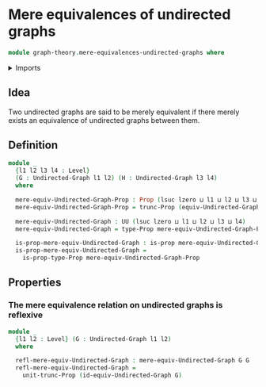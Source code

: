 # Mere equivalences of undirected graphs

```agda
module graph-theory.mere-equivalences-undirected-graphs where
```

<details><summary>Imports</summary>

```agda
open import foundation.propositional-truncations
open import foundation.propositions
open import foundation.universe-levels

open import graph-theory.equivalences-undirected-graphs
open import graph-theory.undirected-graphs
```

</details>

## Idea

Two undirected graphs are said to be merely equivalent if there merely exists an equivalence of undirected graphs between them.

## Definition

```agda
module _
  {l1 l2 l3 l4 : Level}
  (G : Undirected-Graph l1 l2) (H : Undirected-Graph l3 l4)
  where

  mere-equiv-Undirected-Graph-Prop : Prop (lsuc lzero ⊔ l1 ⊔ l2 ⊔ l3 ⊔ l4)
  mere-equiv-Undirected-Graph-Prop = trunc-Prop (equiv-Undirected-Graph G H)

  mere-equiv-Undirected-Graph : UU (lsuc lzero ⊔ l1 ⊔ l2 ⊔ l3 ⊔ l4)
  mere-equiv-Undirected-Graph = type-Prop mere-equiv-Undirected-Graph-Prop

  is-prop-mere-equiv-Undirected-Graph : is-prop mere-equiv-Undirected-Graph
  is-prop-mere-equiv-Undirected-Graph =
    is-prop-type-Prop mere-equiv-Undirected-Graph-Prop
```

## Properties

### The mere equivalence relation on undirected graphs is reflexive

```agda
module _
  {l1 l2 : Level} (G : Undirected-Graph l1 l2)
  where

  refl-mere-equiv-Undirected-Graph : mere-equiv-Undirected-Graph G G
  refl-mere-equiv-Undirected-Graph =
    unit-trunc-Prop (id-equiv-Undirected-Graph G)
```
